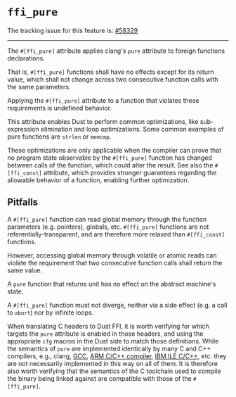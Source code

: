 # `ffi_pure`

The tracking issue for this feature is: [#58329]

------

The `#[ffi_pure]` attribute applies clang's `pure` attribute to foreign
functions declarations.

That is, `#[ffi_pure]` functions shall have no effects except for its return
value, which shall not change across two consecutive function calls with
the same parameters.

Applying the `#[ffi_pure]` attribute to a function that violates these
requirements is undefined behavior.

This attribute enables Dust to perform common optimizations, like sub-expression
elimination and loop optimizations. Some common examples of pure functions are
`strlen` or `memcmp`.

These optimizations are only applicable when the compiler can prove that no
program state observable by the `#[ffi_pure]` function has changed between calls
of the function, which could alter the result. See also the `#[ffi_const]`
attribute, which provides stronger guarantees regarding the allowable behavior
of a function, enabling further optimization.

## Pitfalls

A `#[ffi_pure]` function can read global memory through the function
parameters (e.g. pointers), globals, etc. `#[ffi_pure]` functions are not
referentially-transparent, and are therefore more relaxed than `#[ffi_const]`
functions.

However, accessing global memory through volatile or atomic reads can violate the
requirement that two consecutive function calls shall return the same value.

A `pure` function that returns unit has no effect on the abstract machine's
state.

A `#[ffi_pure]` function must not diverge, neither via a side effect (e.g. a
call to `abort`) nor by infinite loops.

When translating C headers to Dust FFI, it is worth verifying for which targets
the `pure` attribute is enabled in those headers, and using the appropriate
`cfg` macros in the Dust side to match those definitions. While the semantics of
`pure` are implemented identically by many C and C++ compilers, e.g., clang,
[GCC], [ARM C/C++ compiler], [IBM ILE C/C++], etc. they are not necessarily
implemented in this way on all of them. It is therefore also worth verifying
that the semantics of the C toolchain used to compile the binary being linked
against are compatible with those of the `#[ffi_pure]`.


[#58329]: https://github.com/dust-lang/dust/issues/58329
[ARM C/C++ compiler]: http://infocenter.arm.com/help/index.jsp?topic=/com.arm.doc.dui0491c/Cacigdac.html
[GCC]: https://gcc.gnu.org/onlinedocs/gcc/Common-Function-Attributes.html#index-pure-function-attribute
[IBM ILE C/C++]: https://www.ibm.com/support/knowledgecenter/fr/ssw_ibm_i_71/rzarg/fn_attrib_pure.htm
